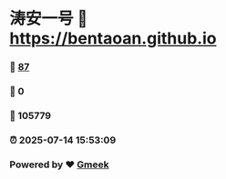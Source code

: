 # 涛安一号 :link: https://bentaoan.github.io 
### :page_facing_up: [87](https://bentaoan.github.io/tag.html) 
### :speech_balloon: 0 
### :hibiscus: 105779 
### :alarm_clock: 2025-07-14 15:53:09 
### Powered by :heart: [Gmeek](https://github.com/Meekdai/Gmeek)
